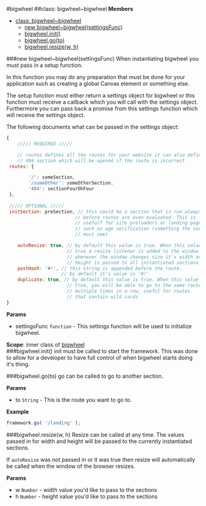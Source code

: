 <a name="module_bigwheel"></a>
#bigwheel
<a name="module_bigwheel..bigwheel"></a>
##class: bigwheel~bigwheel
**Members**

* [class: bigwheel~bigwheel](#module_bigwheel..bigwheel)
  * [new bigwheel~bigwheel(settingsFunc)](#new_module_bigwheel..bigwheel)
  * [bigwheel.init()](#module_bigwheel..bigwheel#init)
  * [bigwheel.go(to)](#module_bigwheel..bigwheel#go)
  * [bigwheel.resize(w, h)](#module_bigwheel..bigwheel#resize)

<a name="new_module_bigwheel..bigwheel"></a>
###new bigwheel~bigwheel(settingsFunc)
When instantiating bigwheel you must pass in a setup function.

In this function you may do any preparation that must be done for your
application such as creating a global Canvas element or something else.

The setup function must either return a settings object for bigwheel or
this function must receive a callback which you will call with the settings
object. Furthermore you can pass back a promise from this settings function
which will receive the settings object.

The following documents what can be passed in the settings object:
```javascript
{
	///// REQUIRED /////

	// routes defines all the routes for your website it can also define a 
	// 404 section which will be opened if the route is incorrect
 routes: {

		'/': someSection,
		'/someOther': someOtherSection,
		'404': sectionFourOhFour
 },
 
 ///// OPTIONAL /////
 initSection: preSection, // this could be a section that is run always
 						 // before routes are even evaluated. This is
 						 // usefulf for site preloaders or landing pages
 						 // such as age verification (something the user
 						 // must see)

	autoResize: true, // by default this value is true. When this value is
					  // true a resize listener is added to the window
					  // whenever the window changes size it's width and
					  // height is passed to all instantiated sections
	postHash: '#!', // this string is appended before the route. 
					// by default it's value is '#!'
	duplicate: true, // by default this value is true. When this value is
					  // true, you will be able to go to the same route
					  // multiple times in a row, useful for routes 
					  // that contain wild cards
}
```

**Params**

- settingsFunc `function` - This settings function will be used to
initialize bigwheel.  

**Scope**: inner class of [bigwheel](#module_bigwheel)  
<a name="module_bigwheel..bigwheel#init"></a>
###bigwheel.init()
init must be called to start the framework. This was done to allow for
a developer to have full control of when bigwheel starts doing it's thing.

<a name="module_bigwheel..bigwheel#go"></a>
###bigwheel.go(to)
go can be called to go to another section.

**Params**

- to `String` - This is the route you want to go to.  

**Example**  
```javascript
framework.go( '/landing' );
```

<a name="module_bigwheel..bigwheel#resize"></a>
###bigwheel.resize(w, h)
Resize can be called at any time. The values passed in for
width and height will be passed to the currently instantiated
sections.

If `autoResize` was not passed in or it was true then resize
will automatically be called when the window of the browser
resizes.

**Params**

- w `Number` - width value you'd like to pass to the sections  
- h `Number` - height value you'd like to pass to the sections  

